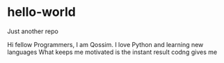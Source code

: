 # hello-world
Just another repo

Hi fellow Programmers,
I am Qossim. I love Python and learning new languages 
What keeps me motivated is the instant result codng gives me
